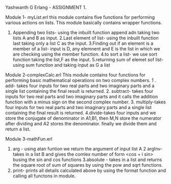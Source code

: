 Yashwanth G
Erlang - ASSIGNMENT 1.

Module 1- myList.erl
this module contains five functions for performing various actions on lists.
This module basically contains wrapper functions.
1. Appending two lists- using the inbuilt function append adn taking two lists A and B as input.
2.Last element of list- using the inbuilt function last taking only a list C as the input.
3.Finding out if an element is a member of a list- input is D, any elemnent and E is the list in which we are checking using the member function.
4.to sort a list- we use sort function taking the list,F as the input.
5.returning sum of elemet sof list- using sum function and taking input as G a list

Module 2-complexCalc.erl
This module contains four functions for performing basic mathematical operations on two complex numbers.
1 . add- takes four inputs for two real parts and two imaginary parts and a single list containing the final result is returned.
2. subtract- takes four inputs for two real parts and two imaginary parts and it calls the addition function with a minus sign on the second complex number.
3. multiply-takes four inputs for two real parts and two imaginary parts and a single list containing the final result is returned.
4.divide-takes four inputs and we store the conjugate of denominator in A1,B1, then M,N store the numerator after dividing and A2 stores the denominator. finally we divide them and return a list.

Module 3-mathFun.erl
 1. arg - using atan funtion we return the argument of input list A
 2 argInv- takes in a list B and gives the comlex number of form <cos + i sin> busing the sin and cos functions
 3.absolute - takes in a list and returns the square root of sum of squares by using the pow and sqrt functions.
 4. print- prints all details calculated above by using the format function and calling all functons in module.